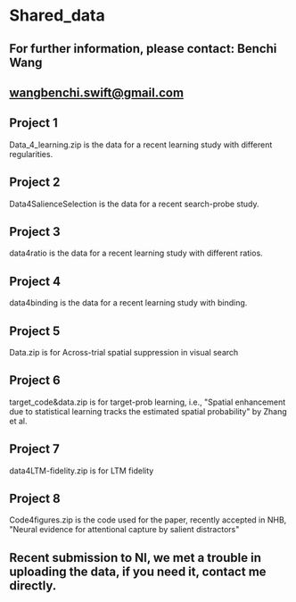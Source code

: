 # Shared_data
## For further information, please contact: Benchi Wang 
## wangbenchi.swift@gmail.com

## Project 1
Data_4_learning.zip is the data for a recent learning study with different regularities.

## Project 2
Data4SalienceSelection is the data for a recent search-probe study.

## Project 3
data4ratio is the data for a recent learning study with different ratios.

## Project 4
data4binding is the data for a recent learning study with binding.

## Project 5
Data.zip is for Across-trial spatial suppression in visual search

## Project 6
target_code&data.zip is for target-prob learning, i.e., "Spatial enhancement due to statistical learning tracks the estimated spatial probability" by Zhang et al.

## Project 7
data4LTM-fidelity.zip is for LTM fidelity

## Project 8
Code4figures.zip is the code used for the paper, recently accepted in NHB, "Neural evidence for attentional capture by salient distractors"

## Recent submission to NI, we met a trouble in uploading the data, if you need it, contact me directly. 

